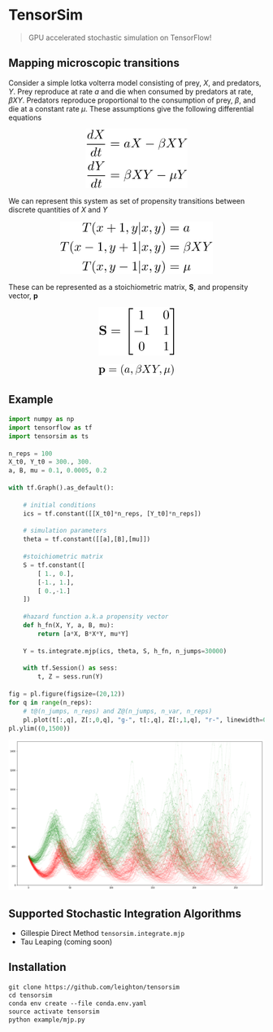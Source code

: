 # TensorSim

> GPU accelerated stochastic simulation on TensorFlow!

## Mapping microscopic transitions

Consider a simple lotka volterra model consisting of prey, _X_, and predators, _Y_. Prey reproduce at rate _a_ and die when consumed by predators at rate, _βXY_. Predators reproduce proportional to the consumption of prey, _β_, and die at a constant rate _μ_. These assumptions give the following differential equations

<!--
$$
\begin{aligned}
\frac{dX}{dt} &= aX - \beta XY \\
\frac{dY}{dt} &= \beta XY - \mu Y
\end{aligned}
$$
-->

<p align="center">
  <img width="200" src="assets/eqn-1.png">
</p>

We can represent this system as set of propensity transitions between discrete quantities of _X_ and _Y_


<!--
$$
\begin{aligned}
T(x+1,y | x,y) &= a \\
T(x-1,y+1 | x,y) &= \beta XY \\
T(x,y-1 | x,y) &= \mu
\end{aligned}
$$
-->

<p align="center">
  <img width="300" src="assets/eqn-2.png">
</p>

These can be represented as a stoichiometric matrix, **S**, and propensity vector, **p**
<!--
$$
\mathbf{S} =
\begin{bmatrix}
    1  &  0  \\
    -1  & 1  \\
    0  &  1
\end{bmatrix}
$$
-->

<p align="center">
  <img width="150" src="assets/eqn-3.png">
</p>

<!--
$$
\mathbf{p} = (a, \beta XY, \mu)
$$
-->

<p align="center">
  <img width="150" src="assets/eqn-4.png">
</p>

## Example

```python
import numpy as np
import tensorflow as tf
import tensorsim as ts

n_reps = 100
X_t0, Y_t0 = 300., 300.
a, B, mu = 0.1, 0.0005, 0.2

with tf.Graph().as_default():

    # initial conditions
    ics = tf.constant([[X_t0]*n_reps, [Y_t0]*n_reps])

    # simulation parameters
    theta = tf.constant([[a],[B],[mu]])

    #stoichiometric matrix
    S = tf.constant([
        [ 1., 0.],
        [-1., 1.],
        [ 0.,-1.]
    ])

    #hazard function a.k.a propensity vector
    def h_fn(X, Y, a, B, mu):
        return [a*X, B*X*Y, mu*Y]

    Y = ts.integrate.mjp(ics, theta, S, h_fn, n_jumps=30000)

    with tf.Session() as sess:
        t, Z = sess.run(Y)

fig = pl.figure(figsize=(20,12))
for q in range(n_reps):
    # t@(n_jumps, n_reps) and Z@(n_jumps, n_var, n_reps)
    pl.plot(t[:,q], Z[:,0,q], "g-", t[:,q], Z[:,1,q], "r-", linewidth=0.05)
pl.ylim((0,1500))
```

![predator prey](assets/lotka-volterra.png)


## Supported Stochastic Integration Algorithms

* Gillespie Direct Method `tensorsim.integrate.mjp`
* Tau Leaping (coming soon)

## Installation

```
git clone https://github.com/leighton/tensorsim
cd tensorsim
conda env create --file conda.env.yaml
source activate tensorsim
python example/mjp.py
```
